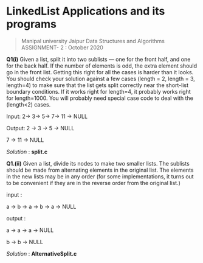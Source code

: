 # LinkedList Applications and its programs

> Manipal university Jaipur Data Structures and Algorithms ASSIGNMENT- 2 :  October 2020

**Q1(i)** Given a list, split it into two sublists — one for the front half, and one for the
back half. If the number of elements is odd, the extra element should go in the
front list. Getting this right for all the cases is harder than it looks. You should
check your solution against a few cases (length = 2, length = 3, length=4) to make
sure that the list gets split correctly near the short-list boundary conditions. If it
works right for length=4, it probably works right for length=1000. You will probably
need special case code to deal with the (length<2) cases.

Input:
2-> 3-> 5-> 7-> 11 -> NULL

Output:
2 -> 3 -> 5 -> NULL

7 -> 11 -> NULL

_Solution_ :  **split.c**

**Q1.(ii)** Given a list, divide its nodes to make two smaller lists. The sublists should be
made from alternating elements in the original list. The elements in the new lists
may be in any order (for some implementations, it turns out to be convenient if they are in the reverse order from the original list.)

input :

a -> b -> a -> b -> a -> NULL

output :

a -> a -> a -> NULL

b -> b -> NULL

_Solution_ :  **AlternativeSplit.c**
